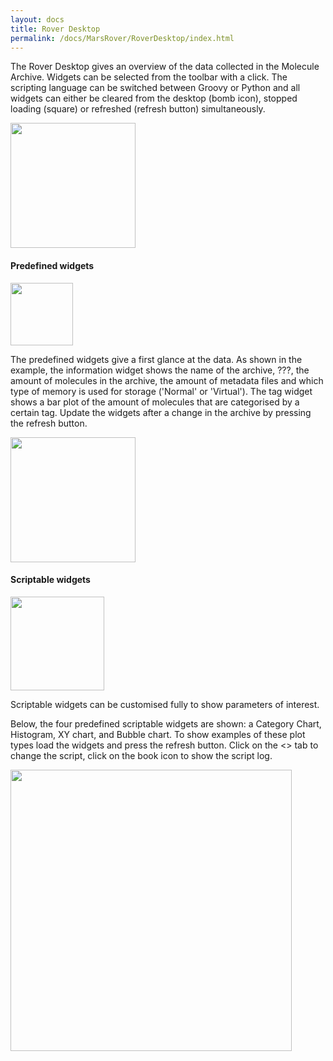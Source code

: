 ```yaml
---
layout: docs
title: Rover Desktop
permalink: /docs/MarsRover/RoverDesktop/index.html
---
```


The Rover Desktop gives an overview of the data collected in the Molecule Archive.
Widgets can be selected from the toolbar with a click. The scripting language can be switched between Groovy or Python and all widgets can either be cleared from the desktop (bomb icon), stopped loading (square) or refreshed (refresh button) simultaneously.

<img align='center' src='{{site.baseurl}}/docs/img/Rover/img5.png' width='200' />


#### Predefined widgets
<img align='center' src='{{site.baseurl}}/docs/img/Rover/img2.png' width='100' />

The predefined widgets give a first glance at the data. As shown in the example, the
information widget shows the name of the archive, ???, the amount of molecules in the archive,
the amount of metadata files and which type of memory is used for storage ('Normal' or 'Virtual').
The tag widget shows a bar plot of the amount of molecules that are categorised by a certain tag.
Update the widgets after a change in the archive by pressing the refresh button.

<img align='center' src='{{site.baseurl}}/docs/img/Rover/img4.png' width='200' />


#### Scriptable widgets
<img align='center' src='{{site.baseurl}}/docs/img/Rover/img3.png' width='150' />

Scriptable widgets can be customised fully to show parameters of interest.

Below, the four predefined scriptable widgets are shown: a Category Chart, Histogram,
XY chart, and Bubble chart. To show examples of these plot types load the widgets and
press the refresh button. Click on the <> tab to change the script, click on the book icon to show the script log.


<img align='center' src='{{site.baseurl}}/docs/img/Rover/img6.png' width='450' />
